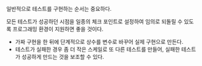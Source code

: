 일반적으로 테스트를 구현하는 순서는 중요하다.  

모든 테스트가 성공하던 시점을 일종의 체크 포인트로 설정하여 임의로 되돌릴 수 있도록 프로그래밍 환경이 지원하면 좋을 것이다.  

- 가짜 구현을 한 뒤에 단계적으로 상수를 변수로 바꾸어 실제 구현으로 만든다.
- 테스트가 실패한 경우 좀 더 작은 스케일로 또 다른 테스트를 만들어, 실패한 테스트가 성공하게 만드는 것을 보조할 수 있다.

